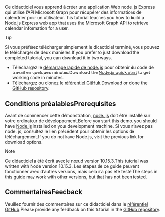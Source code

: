<!-- markdownlint-disable MD002 MD041 -->

<span data-ttu-id="2af41-101">Ce didacticiel vous apprend à créer une application Web node. js Express qui utilise l’API Microsoft Graph pour récupérer des informations de calendrier pour un utilisateur.</span><span class="sxs-lookup"><span data-stu-id="2af41-101">This tutorial teaches you how to build a Node.js Express web app that uses the Microsoft Graph API to retrieve calendar information for a user.</span></span>

> [!TIP]
> <span data-ttu-id="2af41-102">Si vous préférez télécharger simplement le didacticiel terminé, vous pouvez le télécharger de deux manières.</span><span class="sxs-lookup"><span data-stu-id="2af41-102">If you prefer to just download the completed tutorial, you can download it in two ways.</span></span>
>
> - <span data-ttu-id="2af41-103">Téléchargez le [démarrage rapide de node. js](https://developer.microsoft.com/graph/quick-start?platform=option-node) pour obtenir du code de travail en quelques minutes.</span><span class="sxs-lookup"><span data-stu-id="2af41-103">Download the [Node.js quick start](https://developer.microsoft.com/graph/quick-start?platform=option-node) to get working code in minutes.</span></span>
> - <span data-ttu-id="2af41-104">Téléchargez ou clonez le [référentiel GitHub](https://github.com/microsoftgraph/msgraph-training-nodeexpressapp).</span><span class="sxs-lookup"><span data-stu-id="2af41-104">Download or clone the [GitHub repository](https://github.com/microsoftgraph/msgraph-training-nodeexpressapp).</span></span>

## <a name="prerequisites"></a><span data-ttu-id="2af41-105">Conditions préalables</span><span class="sxs-lookup"><span data-stu-id="2af41-105">Prerequisites</span></span>

<span data-ttu-id="2af41-106">Avant de commencer cette démonstration, [node. js](https://nodejs.org) doit être installé sur votre ordinateur de développement.</span><span class="sxs-lookup"><span data-stu-id="2af41-106">Before you start this demo, you should have [Node.js](https://nodejs.org) installed on your development machine.</span></span> <span data-ttu-id="2af41-107">Si vous n’avez pas node. js, consultez le lien précédent pour obtenir les options de téléchargement.</span><span class="sxs-lookup"><span data-stu-id="2af41-107">If you do not have Node.js, visit the previous link for download options.</span></span>

> [!NOTE]
> <span data-ttu-id="2af41-108">Ce didacticiel a été écrit avec le nœud version 10.15.3.</span><span class="sxs-lookup"><span data-stu-id="2af41-108">This tutorial was written with Node version 10.15.3.</span></span> <span data-ttu-id="2af41-109">Les étapes de ce guide peuvent fonctionner avec d’autres versions, mais cela n’a pas été testé.</span><span class="sxs-lookup"><span data-stu-id="2af41-109">The steps in this guide may work with other versions, but that has not been tested.</span></span>

## <a name="feedback"></a><span data-ttu-id="2af41-110">Commentaires</span><span class="sxs-lookup"><span data-stu-id="2af41-110">Feedback</span></span>

<span data-ttu-id="2af41-111">Veuillez fournir des commentaires sur ce didacticiel dans le [référentiel GitHub](https://github.com/microsoftgraph/msgraph-training-nodeexpressapp).</span><span class="sxs-lookup"><span data-stu-id="2af41-111">Please provide any feedback on this tutorial in the [GitHub repository](https://github.com/microsoftgraph/msgraph-training-nodeexpressapp).</span></span>